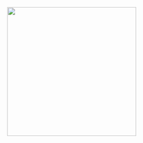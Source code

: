 
<img width="300" src="https://media4.giphy.com/media/v1.Y2lkPTc5MGI3NjExczNtdXQzdWFqOXNwMjVzaTB3MHE3Y3lxZThjbWxpeWUzM3gxcm5rNyZlcD12MV9pbnRlcm5hbF9naWZfYnlfaWQmY3Q9Zw/ua7vVw9awZKWwLSYpW/giphy.webp"/>
<!---
Ismedom/Ismedom is a ✨ special ✨ repository because its `README.md` (this file) appears on your GitHub profile.
You can click the Preview link to take a look at your changes.
--->
